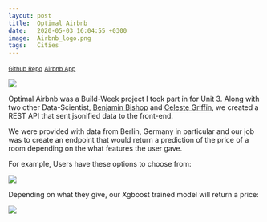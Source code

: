 ```yaml
---
layout: post
title:  Optimal Airbnb
date:   2020-05-03 16:04:55 +0300
image:  Airbnb_logo.png
tags:   Cities
---
```

<small>[Github Repo](https://github.com/Build-Wweek-AirBnB-Optimal-Price-1)</small>
<small>[Airbnb App](https://build-wweek-airbnb-optimal-price-1.github.io/Marketing-Page/index.html)</small>

![]({{site.baseurl}}/img/airbnb/Optimal_Air.png)


Optimal Airbnb was a Build-Week project I took part in for Unit 3. Along with two other
Data-Scientist, [Benjamin Bishop](https://github.com/Benjamin1118) and [Celeste Griffin](https://github.com/celestebgriff), we created a REST API that sent jsonified data to the front-end.

We were provided with data from Berlin, Germany in particular and our job was to create an endpoint that would return
a prediction of the price of a room depending on the what features the user gave.

For example, Users have these options to choose from:

 ![]({{site.baseurl}}/img/airbnb/airbnb_opt.png)


Depending on what they give, our Xgboost trained model will return a price:

![]({{site.baseurl}}/img/airbnb/airbnb_pred.png)

